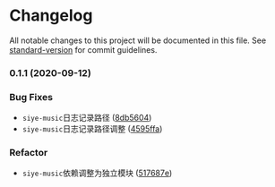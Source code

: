 # Changelog

All notable changes to this project will be documented in this file. See [standard-version](https://github.com/conventional-changelog/standard-version) for commit guidelines.

### 0.1.1 (2020-09-12)


### Bug Fixes

* `siye-music`日志记录路径 ([8db5604](https://github.com/siyesummer/siyeWorld/commit/8db5604ef755dbbfc2cc166b3f91a853c5ad4bd2))
* `siye-music`日志记录路径调整 ([4595ffa](https://github.com/siyesummer/siyeWorld/commit/4595ffab04c0bcf181a30467bd66a56fa00f2603))


### Refactor

* `siye-music`依赖调整为独立模块 ([517687e](https://github.com/siyesummer/siyeWorld/commit/517687e3b83a4dfbf65412a703198ec8672141bf))
